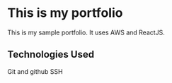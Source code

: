 # This is my portfolio

This is my sample portfolio. It uses AWS and ReactJS.

## Technologies Used

Git and github
SSH
